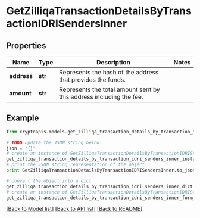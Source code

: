 # GetZilliqaTransactionDetailsByTransactionIDRISendersInner


## Properties
Name | Type | Description | Notes
------------ | ------------- | ------------- | -------------
**address** | **str** | Represents the hash of the address that provides the funds. | 
**amount** | **str** | Represents the total amount sent by this address including the fee. | 

## Example

```python
from cryptoapis.models.get_zilliqa_transaction_details_by_transaction_idri_senders_inner import GetZilliqaTransactionDetailsByTransactionIDRISendersInner

# TODO update the JSON string below
json = "{}"
# create an instance of GetZilliqaTransactionDetailsByTransactionIDRISendersInner from a JSON string
get_zilliqa_transaction_details_by_transaction_idri_senders_inner_instance = GetZilliqaTransactionDetailsByTransactionIDRISendersInner.from_json(json)
# print the JSON string representation of the object
print GetZilliqaTransactionDetailsByTransactionIDRISendersInner.to_json()

# convert the object into a dict
get_zilliqa_transaction_details_by_transaction_idri_senders_inner_dict = get_zilliqa_transaction_details_by_transaction_idri_senders_inner_instance.to_dict()
# create an instance of GetZilliqaTransactionDetailsByTransactionIDRISendersInner from a dict
get_zilliqa_transaction_details_by_transaction_idri_senders_inner_form_dict = get_zilliqa_transaction_details_by_transaction_idri_senders_inner.from_dict(get_zilliqa_transaction_details_by_transaction_idri_senders_inner_dict)
```
[[Back to Model list]](../README.md#documentation-for-models) [[Back to API list]](../README.md#documentation-for-api-endpoints) [[Back to README]](../README.md)


